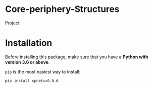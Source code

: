 # Core-periphery-Structures

Project

# Installation

Before installing this package, make sure that you have a **Python with version 3.6 or above**.

`pip` is the most easiest way to install:

```bash
pip install cpnet==0.0.6
```

